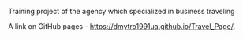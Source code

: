 Training project of the agency which specialized in business traveling

A link on GitHub pages - https://dmytro1991ua.github.io/Travel_Page/.
